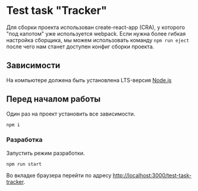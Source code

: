 # Test task "Tracker"

Для сборки проекта использован create-react-app (CRA), у которого "под капотом" уже используется webpack. Если нужна более гибкая настройка сборщика, мы можем использовать команду ```npm run eject``` после чего нам станет доступен конфиг сборки проекта.

## Зависимости

На компьютере должена быть установлена LTS-версия [Node.js](https://nodejs.org/en/)

## Перед началом работы

Один раз на проект установить все зависимости.

```shell
npm i
```

### Разработка

Запустить режим разработки.

```shell
npm run start
```

Во вкладке браузера перейти по адресу [http://localhost:3000/test-task-tracker](http://localhost:3000/test-task-tracker).
